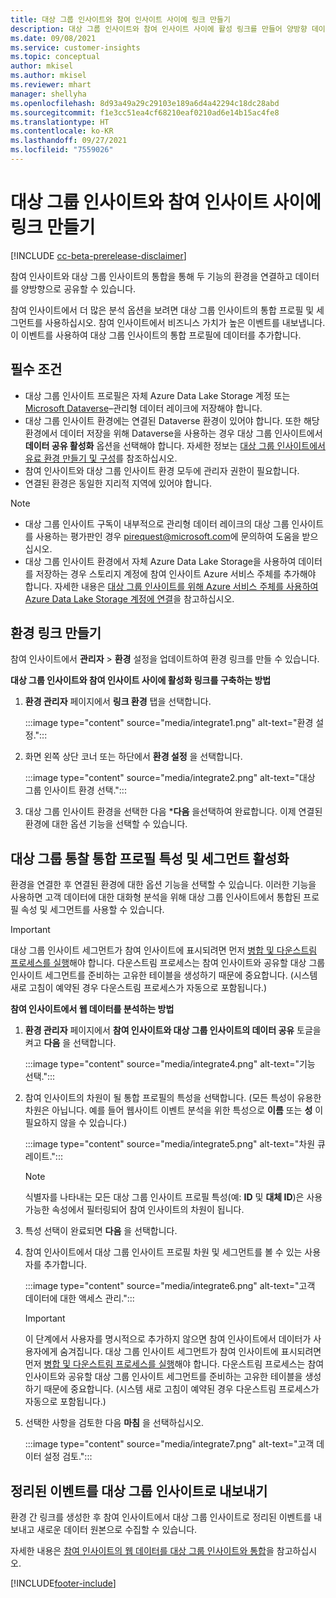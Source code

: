 ```yaml
---
title: 대상 그룹 인사이트와 참여 인사이트 사이에 링크 만들기
description: 대상 그룹 인사이트와 참여 인사이트 사이에 활성 링크를 만들어 양방향 데이터 공유를 가능하게 합니다.
ms.date: 09/08/2021
ms.service: customer-insights
ms.topic: conceptual
author: mkisel
ms.author: mkisel
ms.reviewer: mhart
manager: shellyha
ms.openlocfilehash: 8d93a49a29c29103e189a6d4a42294c18dc28abd
ms.sourcegitcommit: f1e3cc51ea4cf68210eaf0210ad6e14b15ac4fe8
ms.translationtype: HT
ms.contentlocale: ko-KR
ms.lasthandoff: 09/27/2021
ms.locfileid: "7559026"
---
```

# <a name="create-a-link-between-audience-insights-and-engagement-insights"></a>대상 그룹 인사이트와 참여 인사이트 사이에 링크 만들기

[!INCLUDE [cc-beta-prerelease-disclaimer](includes/cc-beta-prerelease-disclaimer.md)]

참여 인사이트와 대상 그룹 인사이트의 통합을 통해 두 기능의 환경을 연결하고 데이터를 양방향으로 공유할 수 있습니다.

참여 인사이트에서 더 많은 분석 옵션을 보려면 대상 그룹 인사이트의 통합 프로필 및 세그먼트를 사용하십시오. 참여 인사이트에서 비즈니스 가치가 높은 이벤트를 내보냅니다. 이 이벤트를 사용하여 대상 그룹 인사이트의 통합 프로필에 데이터를 추가합니다.

## <a name="prerequisites"></a>필수 조건

- 대상 그룹 인사이트 프로필은 자체 Azure Data Lake Storage 계정 또는 [Microsoft Dataverse](/powerapps/maker/data-platform/data-platform-intro.md)&ndash;관리형 데이터 레이크에 저장해야 합니다. 
- 대상 그룹 인사이트 환경에는 연결된 Dataverse 환경이 있어야 합니다. 또한 해당 환경에서 데이터 저장을 위해 Dataverse을 사용하는 경우 대상 그룹 인사이트에서 **데이터 공유 활성화** 옵션을 선택해야 합니다. 자세한 정보는 [대상 그룹 인사이트에서 유료 환경 만들기 및 구성](../audience-insights/get-started-paid.md)를 참조하십시오.
- 참여 인사이트와 대상 그룹 인사이트 환경 모두에 관리자 권한이 필요합니다.
- 연결된 환경은 동일한 지리적 지역에 있어야 합니다.

> [!NOTE]
> - 대상 그룹 인사이트 구독이 내부적으로 관리형 데이터 레이크의 대상 그룹 인사이트를 사용하는 평가판인 경우 [pirequest@microsoft.com](mailto:pirequest@microsoft.com)에 문의하여 도움을 받으십시오. 
> - 대상 그룹 인사이트 환경에서 자체 Azure Data Lake Storage을 사용하여 데이터를 저장하는 경우 스토리지 계정에 참여 인사이트 Azure 서비스 주체를 추가해야 합니다. 자세한 내용은 [대상 그룹 인사이트를 위해 Azure 서비스 주체를 사용하여 Azure Data Lake Storage 계정에 연결](../audience-insights/connect-service-principal.md)을 참고하십시오. 


## <a name="create-an-environment-link"></a>환경 링크 만들기

참여 인사이트에서 **관리자** > **환경** 설정을 업데이트하여 환경 링크를 만들 수 있습니다.

**대상 그룹 인사이트와 참여 인사이트 사이에 활성화 링크를 구축하는 방법**

1. **환경 관리자** 페이지에서 **링크 환경** 탭을 선택합니다.

    :::image type="content" source="media/integrate1.png" alt-text="환경 설정.":::

1. 화면 왼쪽 상단 코너 또는 하단에서 **환경 설정** 을 선택합니다.

     :::image type="content" source="media/integrate2.png" alt-text="대상 그룹 인사이트 환경 선택.":::

1. 대상 그룹 인사이트 환경을 선택한 다음 ***다음** 을 ​​선택하여 완료합니다. 이제 연결된 환경에 대한 옵션 기능을 선택할 수 있습니다.
 
## <a name="enable-audience-insights-unified-profiles-attributes-and-segments"></a>대상 그룹 통찰 통합 프로필 특성 및 세그먼트 활성화

환경을 연결한 후 연결된 환경에 대한 옵션 기능을 선택할 수 있습니다. 이러한 기능을 사용하면 고객 데이터에 대한 대화형 분석을 위해 대상 그룹 인사이트에서 통합된 프로필 속성 및 세그먼트를 사용할 수 있습니다.

> [!IMPORTANT]
> 대상 그룹 인사이트 세그먼트가 참여 인사이트에 표시되려면 먼저 [병합 및 다운스트림 프로세스를 실행](../audience-insights/merge-entities.md)해야 합니다. 다운스트림 프로세스는 참여 인사이트와 공유할 대상 그룹 인사이트 세그먼트를 준비하는 고유한 테이블을 생성하기 때문에 중요합니다. (시스템 새로 고침이 예약된 경우 다운스트림 프로세스가 자동으로 포함됩니다.)

**참여 인사이트에서 웹 데이터를 분석하는 방법**

1. **환경 관리자** 페이지에서 **참여 인사이트와 대상 그룹 인사이트의 데이터 공유** 토글을 켜고 **다음** 을 선택합니다.

    :::image type="content" source="media/integrate4.png" alt-text="기능 선택.":::

1. 참여 인사이트의 차원이 될 통합 프로필의 특성을 선택합니다. (모든 특성이 유용한 차원은 아닙니다. 예를 들어 웹사이트 이벤트 분석을 위한 특성으로 **이름** 또는 **성** 이 필요하지 않을 수 있습니다.)

    :::image type="content" source="media/integrate5.png" alt-text="차원 큐레이트.":::

   >[!NOTE]
   > 식별자를 나타내는 모든 대상 그룹 인사이트 프로필 특성(예: **ID** 및 **대체 ID**)은 사용 가능한 속성에서 필터링되어 참여 인사이트의 차원이 됩니다.

1. 특성 선택이 완료되면 **다음** 을 선택합니다.
1. 참여 인사이트에서 대상 그룹 인사이트 프로필 차원 및 세그먼트를 볼 수 있는 사용자를 추가합니다.

    :::image type="content" source="media/integrate6.png" alt-text="고객 데이터에 대한 액세스 관리.":::

   > [!IMPORTANT]
   > 이 단계에서 사용자를 명시적으로 추가하지 않으면 참여 인사이트에서 데이터가 사용자에게 숨겨집니다.
   > 대상 그룹 인사이트 세그먼트가 참여 인사이트에 표시되려면 먼저 [병합 및 다운스트림 프로세스를 실행](../audience-insights/merge-entities.md)해야 합니다. 다운스트림 프로세스는 참여 인사이트와 공유할 대상 그룹 인사이트 세그먼트를 준비하는 고유한 테이블을 생성하기 때문에 중요합니다. (시스템 새로 고침이 예약된 경우 다운스트림 프로세스가 자동으로 포함됩니다.)

1. 선택한 사항을 검토한 다음 **마침** 을 선택하십시오.

    :::image type="content" source="media/integrate7.png" alt-text="고객 데이터 설정 검토.":::

## <a name="export-refined-events-to-audience-insights"></a>정리된 이벤트를 대상 그룹 인사이트로 내보내기

환경 간 링크를 생성한 후 참여 인사이트에서 대상 그룹 인사이트로 정리된 이벤트를 내보내고 새로운 데이터 원본으로 수집할 수 있습니다. 

자세한 내용은 [참여 인사이트의 웹 데이터를 대상 그룹 인사이트와 통합](../audience-insights/integrate-engagement-insights.md)을 참고하십시오.

<!--
## Share engagement insights refined events with audience insights

After you create a link between environments, a new option becomes available for you to share [refined events](refined-events.md) with audience insights.

Consider the following when creating refined events for audience insights: 

- Provide a meaningful name for the refined event. It will be used as an activity name in audience insights.
- Select at least the following properties to create an activity in audience insights: 
    - Signal.Action.Name indicates the activity details.
    - Signal.User.Id maps with the customer ID.
    - Signal.View.Uri is a web address as a basis for segments or measures.
    - Signal.Export.Id is a primary key for events.
    - Signal.Timestamp determines the date and time for the activity.

To share refined events:

1. From the engagement insights menu, select **Data** and then select the **Events** tab.
2. On the **Action** menu, select **Share as activity**.

    :::image type="content" source="media/integrate8.png" alt-text="Data shared events settings.":::

3. You can view and stop actively shared events on the **Export and Sharing** tab.
4. -- per Michael K, we need a mock here (Mukesh needs to update to reflect what happens in AUI once a user shares a refined event (i.e. no longer AUI, data wrangler needs to go discover data in the storage, the shared event is available as a DS and entity, correct?)

### Attach refined events shared as activities to unified profiles in audience insights

You can bring customer web activity data from engagement insights into audience insights. In addition to transactional, demographic, or behavioral data, you can view activities on the web in unified customer profiles. You can then use these profiles to get insights such as segments, measures, and predictions for audience activation.

Follow the steps in [data unification](../audience-insights/data-unification.md) to map, match, and merge website authentication information to unified profiles in audience insights.

You can also share refined events that are now available in audience insights, identified as data sources and entities. 

Next, you can relate event data from engagement insights as unified activities in customer profiles.

### Relate refined event data as an activity of a customer profile

After unifying the data, you can configure the activity for the customer profile. For more information, go to [Customer activities](../audience-insights/activities.md).

:::image type="content" source="media/web-event-activity.png" alt-text="Activities page with expanded Edit activity pane.":::

Next, configure the new activity by using mapping elements: 

- **Primary Key**: Signal.Export.Id, a unique ID that is available for every event record in engagement insights. This property is automatically generated.

- **Timestamp**: Signal.Timestamp in the event property.

- **Event**: Signal.Name, the event name that you want to track.

- **Web address**: Signal.View.Uri that refers to the URI of the page that created the event.

- **Details**: Signal.Action.Name to represent the information to associate with the event. The selected property in this case indicates that the event is for email promotion.

- **Activity type**: In this example, we choose the existing activity type WebLog. This selection is a useful filter option to run prediction models or create segments based on this activity type.

- **Set up relationship**: This important setting ties the activity to existing customer profiles. **Signal.User.Id** is the identifier configured in the SDK to be collected. It relates to the user ID in other data sources that are configured in audience insights. 

This example configures the relationship between Signal.User.Id and RetailCustomers:CustomerRetailId, which is the primary key that was identified in the map step of the data unification process.

After processing the activities, you can review customer records and open a customer card to see activities from engagement insights in the timeline. 

> [!TIP]
> To find a customer ID that has an engagement insights activity, go to **Entities** and preview the data for the UnifiedActivity entity. **ActivityTypeDisplay = WebLog** contains the engagement insights activity configured in the preceding example. Copy the customer ID for one of those records and search<!--note from editor: Edit okay? I couldn't quite follow this.-- > for that ID on the **Customers** page.

--> 

[!INCLUDE[footer-include](../includes/footer-banner.md)]
